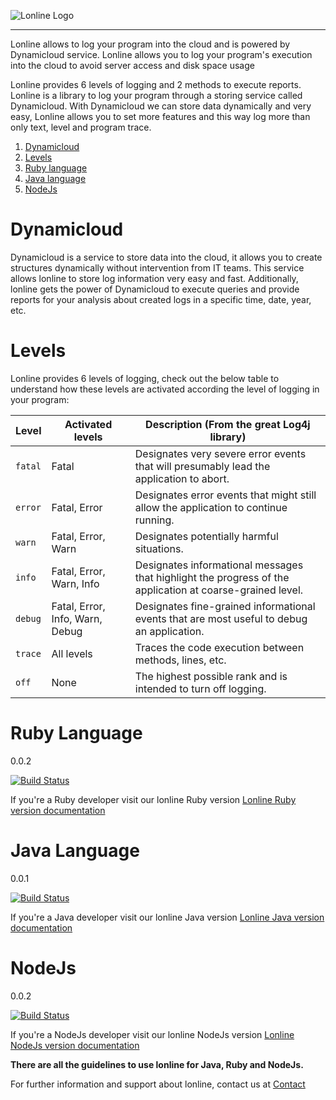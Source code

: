 ![Lonline Logo](https://lonline.io/assets/img/lonline-logo.png?rand=2 "Lonline logo")

<hr>

Lonline allows to log your program into the cloud and is powered by Dynamicloud service.  Lonline allows you to log your program's execution into the cloud to avoid server access and disk space usage

Lonline provides 6 levels of logging and 2 methods to execute reports.  Lonline is a library to log your program through a storing service called Dynamicloud.  With Dynamicloud we can store data dynamically and very easy, Lonline allows you to set more features and this way log more than only text, level and program trace.

1. [Dynamicloud](#dynamicloud) 
2. [Levels](#levels)
3. [Ruby language](#ruby-language)
4. [Java language](#java-language)
5. [NodeJs](#nodejs)

# Dynamicloud
Dynamicloud is a service to store data into the cloud, it allows you to create structures dynamically without intervention from IT teams.  This service allows lonline to store log information very easy and fast.  Additionally, lonline gets the power of Dynamicloud to execute queries and provide reports for your analysis about created logs in a specific time, date, year, etc.

# Levels
Lonline provides 6 levels of logging, check out the below table to understand how these levels are activated according the level of logging in your program:

| Level | Activated levels | Description (From the great Log4j library) |
| --- | --- | --- |
| `fatal` | Fatal | Designates very severe error events that will presumably lead the application to abort.|
| `error` | Fatal, Error | Designates error events that might still allow the application to continue running.|
| `warn` | Fatal, Error, Warn | Designates potentially harmful situations.|
| `info` | Fatal, Error, Warn, Info | Designates informational messages that highlight the progress of the application at coarse-grained level.|
| `debug` | Fatal, Error, Info, Warn, Debug | Designates fine-grained informational events that are most useful to debug an application.|
| `trace` | All levels | Traces the code execution between methods, lines, etc.|
| `off` | None | The highest possible rank and is intended to turn off logging.|

# Ruby Language 
0.0.2 

[![Build Status](https://travis-ci.org/dynamicloud/lonline_for_ruby.svg?branch=master)](https://travis-ci.org/dynamicloud/lonline_for_ruby)

If you're a Ruby developer visit our lonline Ruby version [Lonline Ruby version documentation](https://github.com/dynamicloud/lonline_for_ruby "Lonline Ruby version documentation") 

# Java Language
0.0.1 

[![Build Status](https://travis-ci.org/dynamicloud/lonline_for_java.svg?branch=master)](https://travis-ci.org/dynamicloud/lonline_for_java)

If you're a Java developer visit our lonline Java version [Lonline Java version documentation](https://github.com/dynamicloud/lonline_for_java "Lonline Java version documentation") 

# NodeJs
0.0.2 

[![Build Status](https://travis-ci.org/dynamicloud/lonline_for_nodejs.svg?branch=master)](https://travis-ci.org/dynamicloud/lonline_for_nodejs)

If you're a NodeJs developer visit our lonline NodeJs version [Lonline NodeJs version documentation](https://github.com/dynamicloud/lonline_for_nodejs "Lonline NodeJs version documentation") 



**There are all the guidelines to use lonline for Java, Ruby and NodeJs.**

For further information and support about lonline, contact us at [Contact](https://www.dynamicloud.org/contact "Dynamicloud contact")
